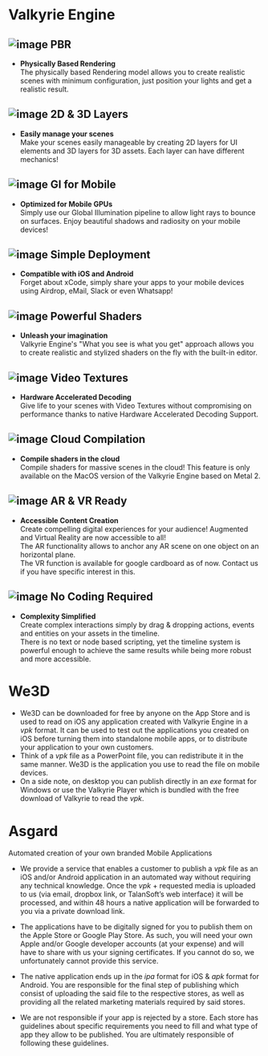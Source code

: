 # Valkyrie Engine

## ![image](/uploads/8874978c9b8a5636331e9eb0a024c4a2/image.png) PBR
- **Physically Based Rendering**  
The physically based Rendering model allows you to create realistic scenes with minimum configuration, just position your lights and get a realistic result.

## ![image](/uploads/57ee66fdba3efb67f2f6fc77c6bedc4b/image.png) 2D & 3D Layers
- **Easily manage your scenes**  
Make your scenes easily manageable by creating 2D layers for UI elements and 3D layers for 3D assets. Each layer can have different mechanics!

## ![image](/uploads/45c69c75aea546320f646953ed09849a/image.png) GI for Mobile
- **Optimized for Mobile GPUs**  
Simply use our Global Illumination pipeline to allow light rays to bounce on surfaces. Enjoy beautiful shadows and radiosity on your mobile devices!

## ![image](/uploads/cce1a538dece40f0c1a44d9773715043/image.png) Simple Deployment
- **Compatible with iOS and Android**  
Forget about xCode, simply share your apps to your mobile devices using Airdrop, eMail, Slack or even Whatsapp!

## ![image](/uploads/9fd3a4a18e3a678e5c1c852ec663eb7d/image.png) Powerful Shaders
- **Unleash your imagination**  
Valkyrie Engine's "What you see is what you get" approach allows you to create realistic and stylized shaders on the fly with the built-in editor.

## ![image](/uploads/0d737898261ddebe4835d0468be948c9/image.png) Video Textures
- **Hardware Accelerated Decoding**  
Give life to your scenes with Video Textures without compromising on performance thanks to native Hardware Accelerated Decoding Support.

## ![image](/uploads/3b16596a2b4d271774a49087691a5f66/image.png) Cloud Compilation
- **Compile shaders in the cloud**  
Compile shaders for massive scenes in the cloud! This feature is only available on the MacOS version of the Valkyrie Engine based on Metal 2.

## ![image](/uploads/1bb56d13282f0b7aef10586fa6249c0d/image.png) AR & VR Ready
- **Accessible Content Creation**  
Create compelling digital experiences for your audience! Augmented and Virtual Reality are now accessible to all!  
The AR functionality allows to anchor any AR scene on one object on an horizontal plane.  
The VR function is available for google cardboard as of now. Contact us if you have specific interest in this.

## ![image](/uploads/b557f662fe95f4c02dd5fd711c0f5410/image.png) No Coding Required
- **Complexity Simplified**  
Create complex interactions simply by drag & dropping actions, events and entities on your assets in the timeline.  
There is no text or node based scripting, yet the timeline system is powerful enough to achieve the same results while being more robust and more accessible.
 
# We3D

- We3D can be downloaded for free by anyone on the App Store and is used to read on iOS any application created with Valkyrie Engine in a *vpk* format. It can be used to test out the applications you created on iOS before turning them into standalone mobile apps, or to distribute your application to your own customers.  
- Think of a *vpk* file as a PowerPoint file, you can redistribute it in the same manner. We3D is the application you use to read the file on mobile devices.  
- On a side note, on desktop you can publish directly in an *exe* format for Windows or use the Valkyrie Player which is bundled with the free download of Valkyrie to read the *vpk*.

# Asgard

Automated creation of  your own branded Mobile Applications

- We provide a service that enables a customer to publish a *vpk* file as an iOS and/or Android application in an automated way without requiring any technical knowledge. Once the *vpk* + requested media is uploaded to us (via email, dropbox link, or TalanSoft’s web interface) it will be processed, and within 48 hours a native application will be forwarded to you via a private download link.

- The applications have to be digitally signed for you to publish them on the Apple Store or Google Play Store. As such, you will need your own Apple and/or Google developer accounts (at your expense) and will have to share with us your signing certificates. If you cannot do so, we unfortunately cannot provide this service.

- The native application ends up in the *ipa* format for iOS & *apk* format for Android. You are responsible for the final step of publishing which consist of uploading the said file to the respective stores, as well as providing all the related marketing materials required by said stores.

- We are not responsible if your app is rejected by a store. Each store has guidelines about specific requirements you need to fill and what type of app they allow to be published. You are ultimately responsible of following these guidelines.
